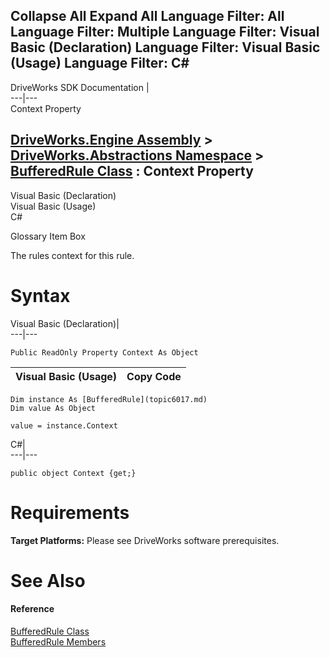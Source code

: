Collapse All Expand All Language Filter: All  Language Filter: Multiple  Language Filter: Visual Basic (Declaration) Language Filter: Visual Basic (Usage) Language Filter: C#  
---  
DriveWorks SDK Documentation  |   
---|---  
Context Property   
  
[DriveWorks.Engine Assembly](topic2156.md) > [DriveWorks.Abstractions Namespace](topic5939.md) > [BufferedRule Class](topic6017.md) : Context Property  
---  
  
Visual Basic (Declaration)    
Visual Basic (Usage)    
C# 

Glossary Item Box

The rules context for this rule. 

# Syntax

Visual Basic (Declaration)|   
---|---  
      
    
    Public ReadOnly Property Context As Object  
  
Visual Basic (Usage)| Copy Code  
---|---  
      
    
    Dim instance As [BufferedRule](topic6017.md)
    Dim value As Object
     
    value = instance.Context  
  
C#|   
---|---  
      
    
    public object Context {get;}  
  
# Requirements

**Target Platforms:** Please see DriveWorks software prerequisites.

# See Also

#### Reference

[BufferedRule Class](topic6017.md)   
[BufferedRule Members](topic6018.md)


